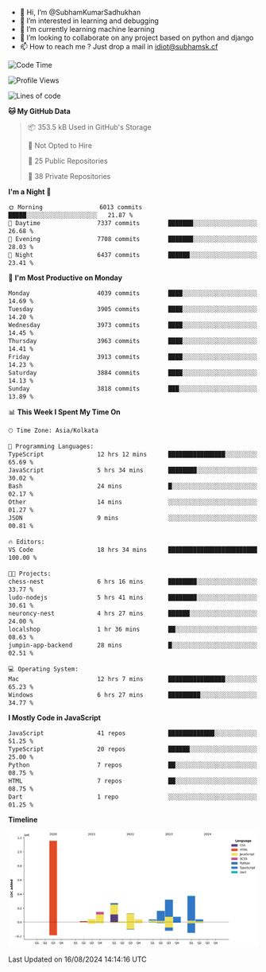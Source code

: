 - 👋 Hi, I’m @SubhamKumarSadhukhan
- 👀 I’m interested in learning and debugging
- 🌱 I’m currently learning machine learning
- 💞️ I’m looking to collaborate on any project based on python and django
- 📫 How to reach me ?
      Just drop a mail in idiot@subhamsk.cf

<!---
SubhamKumarSadhukhan/SubhamKumarSadhukhan is a ✨ special ✨ repository because its `README.md` (this file) appears on your GitHub profile.
You can click the Preview link to take a look at your changes.
--->


<!--START_SECTION:waka-->
![Code Time](http://img.shields.io/badge/Code%20Time-2%2C410%20hrs%2032%20mins-blue)

![Profile Views](http://img.shields.io/badge/Profile%20Views-1-blue)

![Lines of code](https://img.shields.io/badge/From%20Hello%20World%20I%27ve%20Written-2.8%20million%20lines%20of%20code-blue)

**🐱 My GitHub Data** 

> 📦 353.5 kB Used in GitHub's Storage 
 > 
> 🚫 Not Opted to Hire
 > 
> 📜 25 Public Repositories 
 > 
> 🔑 38 Private Repositories 
 > 
**I'm a Night 🦉** 

```text
🌞 Morning                6013 commits        █████░░░░░░░░░░░░░░░░░░░░   21.87 % 
🌆 Daytime                7337 commits        ███████░░░░░░░░░░░░░░░░░░   26.68 % 
🌃 Evening                7708 commits        ███████░░░░░░░░░░░░░░░░░░   28.03 % 
🌙 Night                  6437 commits        ██████░░░░░░░░░░░░░░░░░░░   23.41 % 
```
📅 **I'm Most Productive on Monday** 

```text
Monday                   4039 commits        ████░░░░░░░░░░░░░░░░░░░░░   14.69 % 
Tuesday                  3905 commits        ████░░░░░░░░░░░░░░░░░░░░░   14.20 % 
Wednesday                3973 commits        ████░░░░░░░░░░░░░░░░░░░░░   14.45 % 
Thursday                 3963 commits        ████░░░░░░░░░░░░░░░░░░░░░   14.41 % 
Friday                   3913 commits        ████░░░░░░░░░░░░░░░░░░░░░   14.23 % 
Saturday                 3884 commits        ████░░░░░░░░░░░░░░░░░░░░░   14.13 % 
Sunday                   3818 commits        ███░░░░░░░░░░░░░░░░░░░░░░   13.89 % 
```


📊 **This Week I Spent My Time On** 

```text
🕑︎ Time Zone: Asia/Kolkata

💬 Programming Languages: 
TypeScript               12 hrs 12 mins      ████████████████░░░░░░░░░   65.69 % 
JavaScript               5 hrs 34 mins       ████████░░░░░░░░░░░░░░░░░   30.02 % 
Bash                     24 mins             █░░░░░░░░░░░░░░░░░░░░░░░░   02.17 % 
Other                    14 mins             ░░░░░░░░░░░░░░░░░░░░░░░░░   01.27 % 
JSON                     9 mins              ░░░░░░░░░░░░░░░░░░░░░░░░░   00.81 % 

🔥 Editors: 
VS Code                  18 hrs 34 mins      █████████████████████████   100.00 % 

🐱‍💻 Projects: 
chess-nest               6 hrs 16 mins       ████████░░░░░░░░░░░░░░░░░   33.77 % 
ludo-nodejs              5 hrs 41 mins       ████████░░░░░░░░░░░░░░░░░   30.61 % 
neuroncy-nest            4 hrs 27 mins       ██████░░░░░░░░░░░░░░░░░░░   24.00 % 
localshop                1 hr 36 mins        ██░░░░░░░░░░░░░░░░░░░░░░░   08.63 % 
jumpin-app-backend       28 mins             █░░░░░░░░░░░░░░░░░░░░░░░░   02.51 % 

💻 Operating System: 
Mac                      12 hrs 7 mins       ████████████████░░░░░░░░░   65.23 % 
Windows                  6 hrs 27 mins       █████████░░░░░░░░░░░░░░░░   34.77 % 
```

**I Mostly Code in JavaScript** 

```text
JavaScript               41 repos            █████████████░░░░░░░░░░░░   51.25 % 
TypeScript               20 repos            ██████░░░░░░░░░░░░░░░░░░░   25.00 % 
Python                   7 repos             ██░░░░░░░░░░░░░░░░░░░░░░░   08.75 % 
HTML                     7 repos             ██░░░░░░░░░░░░░░░░░░░░░░░   08.75 % 
Dart                     1 repo              ░░░░░░░░░░░░░░░░░░░░░░░░░   01.25 % 
```



**Timeline**

![Lines of Code chart](https://raw.githubusercontent.com/SubhamKumarSadhukhan/SubhamKumarSadhukhan/main/assets/bar_graph.png)


 Last Updated on 16/08/2024 14:14:16 UTC
<!--END_SECTION:waka-->

